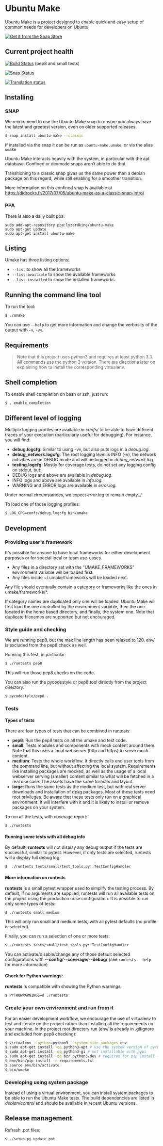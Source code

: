 # Ubuntu Make
Ubuntu Make is a project designed to enable quick and easy setup of common needs for developers on Ubuntu.

[![Get it from the Snap Store](https://snapcraft.io/static/images/badges/en/snap-store-black.svg)](https://snapcraft.io/ubuntu-make)

## Current project health

[![Build Status](https://github.com/ubuntu/ubuntu-make/workflows/style_test/badge.svg?branch=master)](https://github.com/ubuntu/ubuntu-make/actions?workflow=style_test) (pep8 and small tests)

[![Snap Status](https://build.snapcraft.io/badge/ubuntu/ubuntu-make.svg)](https://build.snapcraft.io/user/ubuntu/ubuntu-make)

[![Translation status](https://hosted.weblate.org/widgets/ubuntu-make/-/svg-badge.svg)](https://hosted.weblate.org/engage/ubuntu-make/?utm_source=widget)

## Installing
### SNAP
We recommend to use the Ubuntu Make snap to ensure you always have the latest and greatest version, even on older supported releases.

```sh
$ snap install ubuntu-make --classic
```

If installed via the snap it can be run as `ubuntu-make.umake`, or via the alias `umake`

Ubuntu Make interacts heavily with the system, in particular with the apt database. Confined or devmode snaps aren’t able to do that. 

Transitioning to a classic snap gives us the same power than a debian package on this regard, while still enabling for a smoother transition.

More information on this confined snap is available at https://didrocks.fr/2017/07/05/ubuntu-make-as-a-classic-snap-intro/

### PPA
There is also a daily built ppa:

```
sudo add-apt-repository ppa:lyzardking/ubuntu-make
sudo apt-get update
sudo apt-get install ubuntu-make
```

## Listing

Umake has three listing options:
- `--list` to show all the frameworks
- `--list-available` to show the available frameworks
- `--list-installed` to show the installed frameworks

## Running the command line tool
To run the tool:

```sh
$ ./umake
```

You can use `--help` to get more information and change the verbosity of the output with `-v`, `-vv`.

## Requirements

> Note that this project uses python3 and requires at least python 3.3. All commands use the python 3 version. There are directions later on explaining how to install the corresponding virtualenv.


## Shell completion

To enable shell completion on bash or zsh, just run:

```sh
$ . enable_completion
```

## Different level of logging

Multiple logging profiles are available in *confs/* to be able to have different traces of your execution (particularly useful for debugging). For instance, you will find:

* **debug.logcfg**: Similar to using -vv, but also puts logs in a *debug.log*.
* **debug_network.logcfg**: The root logging level is INFO (-v), the network activities are in DEBUG mode and will be logged in *debug_network.log*.
* **testing.logcfg**: Mostly for coverage tests, do not set any logging config on stdout, but:
 * DEBUG logs and above are available in *debug.log*.
 * INFO logs and above are available in *info.log*.
 * WARNING and ERROR logs are available in *error.log*.

Under normal circumstances, we expect *error.log* to remain empty../

To load one of those logging profiles:

```sh
$ LOG_CFG=confs/debug.logcfg bin/umake
```

## Development
### Providing user's framework

It's possible for anyone to have local frameworks for either development purposes or for special local or team use-cases.
* Any files in a directory set with the "UMAKE_FRAMEWORKS" environment variable will be loaded first.
* Any files inside ~/.umake/frameworks will be loaded next.

Any file should eventually contain a category or frameworks like the ones in umake/frameworks/*.

If category names are duplicated only one will be loaded. Ubuntu Make will first load the one controlled by the environment variable, then the one located in the home based directory, and finally, the system one.
Note that duplicate filenames are supported but not encouraged.


### Style guide and checking
We are running pep8, but the max line length has been relaxed to 120. env/ is excluded from the pep8 check as well.

Running this test, in particular:

```sh
$ ./runtests pep8
```

This will run those pep8 checks on the code.

You can also run the pycodestyle or pep8 tool directly from the project directory:

```sh
$ pycodestyle/pep8 .
```

### Tests
#### Types of tests
There are four types of tests that can be combined in runtests:

* **pep8**: Run the pep8 tests on all the umake and test code.
* **small**: Tests modules and components with mock content around them. Note that this uses a local webserver (http and https) to serve mock content.
* **medium**: Tests the whole workflow. It directly calls end user tools from the command line, but without affecting the local system. Requirements like installing packages are mocked, as well as the usage of a local webserver serving (smaller) content similar to what will be fetched in a real use case. The assets have the same formats and layout.
* **large**: Runs the same tests as the medium test, but with real server downloads and installation of dpkg packages. Most of these tests need root privileges. Be aware that these tests only run on a graphical environment. It will interfere with it and it is likely to install or remove packages on your system.

To run all the tests, with coverage report:

```sh
$ ./runtests
```

#### Running some tests with all debug info
By default, **runtests** will not display any debug output if the tests are successful, similar to pytest. However, if only  tests are selected, runtests will a display full debug log:

```sh
$  ./runtests tests/small/test_tools.py::TestConfigHandler
```

#### More information on runtests
**runtests** is a small pytest wrapper used to simplify the testing process. By default, if no arguments are supplied, runtests will run all available tests on the project using the production nose configuration.
It is possible to run only some types of tests:

```shView all b
$ ./runtests small medium
```

This will only run small and medium tests, with all pytest defaults (no profile is selected).

Finally, you can run a selection of one or more tests:

```sh
$ ./runtests tests/small/test_tools.py::TestConfigHandler
```

You can activate/disable/change any of those default selected configurations with **--config/--coverage/--debug/** (see `runtests --help` for more information)

#### Check for Python warnings:

**runtests** is compatible with showing the Python warnings:

```sh
$ PYTHONWARNINGS=d ./runtests
```

### Create your own environment and run from it
For an easier development workflow, we encourage the use of virtualenv to test and iterate on the project rather than installing all the requirements on your machine. In the project root directory run (env/ is already in .gitignore and excluded from pep8 checking):

```sh
$ virtualenv --python=python3 --system-site-packages env
$ sudo apt-get install -qq python3-apt # use the system version of python apt
$ sudo apt-get install -qq python3-gi # not installable with pypi
$ sudo apt-get install -qq bzr python3-dev # requires for pip install -r
$ env/bin/pip install -r requirements.txt
$ source env/bin/activate
$ bin/umake
```

### Developing using system package

Instead of using a virtual environment, you can install system packages to be able to run the Ubuntu Make tests. The build dependencies are listed in *debian/control* and should be available in recent Ubuntu versions.

## Release management
Refresh .pot files:

```sh
$ ./setup.py update_pot
```
